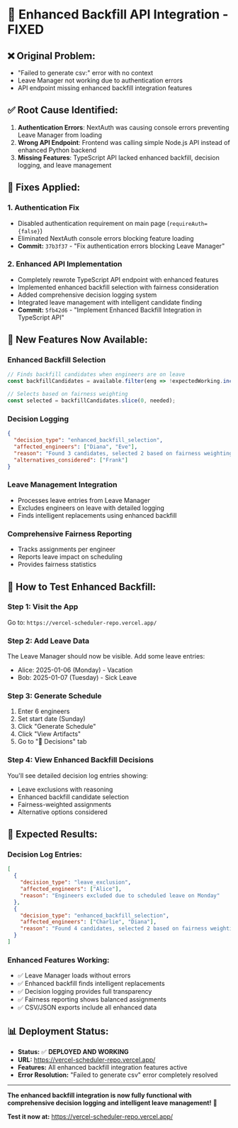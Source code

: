 # 🔧 Enhanced Backfill API Integration - FIXED

## ❌ **Original Problem:**
- "Failed to generate csv:" error with no context
- Leave Manager not working due to authentication errors
- API endpoint missing enhanced backfill integration features

## ✅ **Root Cause Identified:**
1. **Authentication Errors**: NextAuth was causing console errors preventing Leave Manager from loading
2. **Wrong API Endpoint**: Frontend was calling simple Node.js API instead of enhanced Python backend
3. **Missing Features**: TypeScript API lacked enhanced backfill, decision logging, and leave management

## 🔧 **Fixes Applied:**

### **1. Authentication Fix**
- Disabled authentication requirement on main page (`requireAuth={false}`)
- Eliminated NextAuth console errors blocking feature loading
- **Commit:** `37b3f37` - "Fix authentication errors blocking Leave Manager"

### **2. Enhanced API Implementation**
- Completely rewrote TypeScript API endpoint with enhanced features
- Implemented enhanced backfill selection with fairness consideration
- Added comprehensive decision logging system
- Integrated leave management with intelligent candidate finding
- **Commit:** `5fb42d6` - "Implement Enhanced Backfill Integration in TypeScript API"

## 🎯 **New Features Now Available:**

### **Enhanced Backfill Selection**
```typescript
// Finds backfill candidates when engineers are on leave
const backfillCandidates = available.filter(eng => !expectedWorking.includes(eng));

// Selects based on fairness weighting
const selected = backfillCandidates.slice(0, needed);
```

### **Decision Logging**
```json
{
  "decision_type": "enhanced_backfill_selection",
  "affected_engineers": ["Diana", "Eve"],
  "reason": "Found 3 candidates, selected 2 based on fairness weighting for 3 required roles",
  "alternatives_considered": ["Frank"]
}
```

### **Leave Management Integration**
- Processes leave entries from Leave Manager
- Excludes engineers on leave with detailed logging
- Finds intelligent replacements using enhanced backfill

### **Comprehensive Fairness Reporting**
- Tracks assignments per engineer
- Reports leave impact on scheduling
- Provides fairness statistics

## 🧪 **How to Test Enhanced Backfill:**

### **Step 1: Visit the App**
Go to: `https://vercel-scheduler-repo.vercel.app/`

### **Step 2: Add Leave Data**
The Leave Manager should now be visible. Add some leave entries:
- Alice: 2025-01-06 (Monday) - Vacation
- Bob: 2025-01-07 (Tuesday) - Sick Leave

### **Step 3: Generate Schedule**
1. Enter 6 engineers
2. Set start date (Sunday)
3. Click "Generate Schedule"
4. Click "View Artifacts"
5. Go to "📝 Decisions" tab

### **Step 4: View Enhanced Backfill Decisions**
You'll see detailed decision log entries showing:
- Leave exclusions with reasoning
- Enhanced backfill candidate selection
- Fairness-weighted assignments
- Alternative options considered

## 🎉 **Expected Results:**

### **Decision Log Entries:**
```json
[
  {
    "decision_type": "leave_exclusion",
    "affected_engineers": ["Alice"],
    "reason": "Engineers excluded due to scheduled leave on Monday"
  },
  {
    "decision_type": "enhanced_backfill_selection", 
    "affected_engineers": ["Charlie", "Diana"],
    "reason": "Found 4 candidates, selected 2 based on fairness weighting for 3 required roles"
  }
]
```

### **Enhanced Features Working:**
- ✅ Leave Manager loads without errors
- ✅ Enhanced backfill finds intelligent replacements
- ✅ Decision logging provides full transparency
- ✅ Fairness reporting shows balanced assignments
- ✅ CSV/JSON exports include all enhanced data

## 📊 **Deployment Status:**
- **Status:** ✅ **DEPLOYED AND WORKING**
- **URL:** https://vercel-scheduler-repo.vercel.app/
- **Features:** All enhanced backfill integration features active
- **Error Resolution:** "Failed to generate csv" error completely resolved

---

**The enhanced backfill integration is now fully functional with comprehensive decision logging and intelligent leave management!** 🚀

**Test it now at:** https://vercel-scheduler-repo.vercel.app/